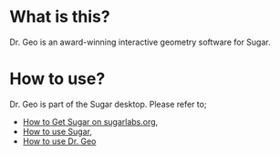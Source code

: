 What is this?
=============

Dr. Geo is an award-winning interactive geometry software for Sugar.

How to use?
===========

Dr. Geo is part of the Sugar desktop.  Please refer to;

* [How to Get Sugar on sugarlabs.org](https://sugarlabs.org/),
* [How to use Sugar](https://help.sugarlabs.org/),
* [How to use Dr. Geo](https://help.sugarlabs.org/en/drgeo.html)
